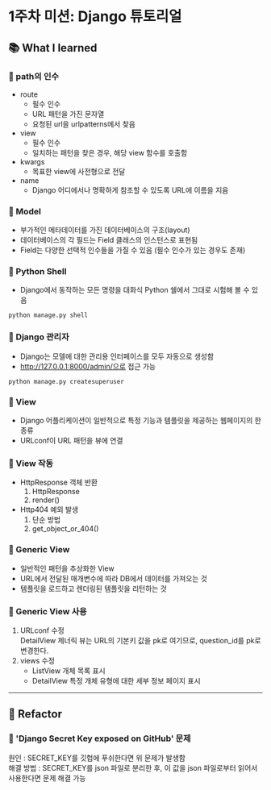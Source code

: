 # 1주차 미션: Django 튜토리얼
## 📚 What I learned
### 📌 path의 인수
* route
  - 필수 인수
  - URL 패턴을 가진 문자열
  - 요청된 url을 urlpatterns에서 찾음
* view
  - 필수 인수
  - 일치하는 패턴을 찾은 경우, 해당 view 함수를 호출함
* kwargs
  - 목표한 view에 사전형으로 전달
* name
  - Django 어디에서나 명확하게 참조할 수 있도록 URL에 이름을 지음

### 📌 Model
* 부가적인 메타데이터를 가진 데이터베이스의 구조(layout)
* 데이터베이스의 각 필드는 Field 클래스의 인스턴스로 표현됨
* Field는 다양한 선택적 인수들을 가질 수 있음 (필수 인수가 있는 경우도 존재)

### 📌 Python Shell
* Django에서 동작하는 모든 명령을 대화식 Python 쉘에서 그대로 시험해 볼 수 있음
```shell
python manage.py shell
```

### 📌 Django 관리자
* Django는 모델에 대한 관리용 인터페이스를 모두 자동으로 생성함
* http://127.0.0.1:8000/admin/으로 접근 가능
```shell
python manage.py createsuperuser
```

### 📌 View
* Django 어플리케이션이 일반적으로 특정 기능과 템플릿을 제공하는 웹페이지의 한 종류
* URLconf이 URL 패턴을 뷰에 연결

### 📌 View 작동
* HttpResponse 객체 반환
  1. HttpResponse
  2. render()
* Http404 예외 발생
  1. 단순 방법
  2. get_object_or_404()
  
### 📌 Generic View
- 일반적인 패턴을 추상화한 View
- URL에서 전달된 매개변수에 따라 DB에서 데이터를 가져오는 것
- 템플릿을 로드하고 렌더링된 템플릿을 리턴하는 것

### 📌 Generic View 사용
1. URLconf 수정</br>
DetailView 제너릭 뷰는 URL의 기본키 값을 pk로 여기므로, question_id를 pk로 변경한다.
2. views 수정
   - ListView
     개체 목록 표시
   - DetailView
     특정 개체 유형에 대한 세부 정보 페이지 표시

<hr/>

## 🔨 Refactor
### 📌 'Django Secret Key exposed on GitHub' 문제
원인 : SECRET_KEY를 깃헙에 푸쉬한다면 위 문제가 발생함</br>
해결 방법 : SECRET_KEY를 json 파일로 분리한 후, 이 값을 json 파일로부터 읽어서 사용한다면 문제 해결 가능



